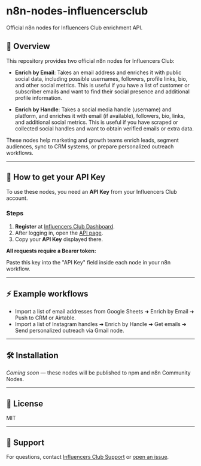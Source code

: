 # n8n-nodes-influencersclub

Official n8n nodes for Influencers Club enrichment API.

## 🚀 Overview

This repository provides two official n8n nodes for Influencers Club:

- **Enrich by Email**: Takes an email address and enriches it with public social data, including possible usernames, followers, profile links, bio, and other social metrics. This is useful if you have a list of customer or subscriber emails and want to find their social presence and additional profile information.

- **Enrich by Handle**: Takes a social media handle (username) and platform, and enriches it with email (if available), followers, bio, links, and additional social metrics. This is useful if you have scraped or collected social handles and want to obtain verified emails or extra data.

These nodes help marketing and growth teams enrich leads, segment audiences, sync to CRM systems, or prepare personalized outreach workflows.

---

## 🔑 How to get your API Key

To use these nodes, you need an **API Key** from your Influencers Club account.

### Steps

1. **Register** at [Influencers Club Dashboard](https://dashboard.influencers.club/register).
2. After logging in, open the [API page](https://dashboard.influencers.club/api).
3. Copy your **API Key** displayed there.

**All requests require a Bearer token:**



Paste this key into the "API Key" field inside each node in your n8n workflow.

---

## ⚡ Example workflows

- Import a list of email addresses from Google Sheets ➜ Enrich by Email ➜ Push to CRM or Airtable.
- Import a list of Instagram handles ➜ Enrich by Handle ➜ Get emails ➜ Send personalized outreach via Gmail node.

---

## 🛠️ Installation

_Coming soon_ — these nodes will be published to npm and n8n Community Nodes.

---

## 📄 License

MIT

---

## 💬 Support

For questions, contact [Influencers Club Support](https://dashboard.influencers.club) or [open an issue](https://github.com/Influencers-Club/n8n-nodes-influencersclub/issues).
